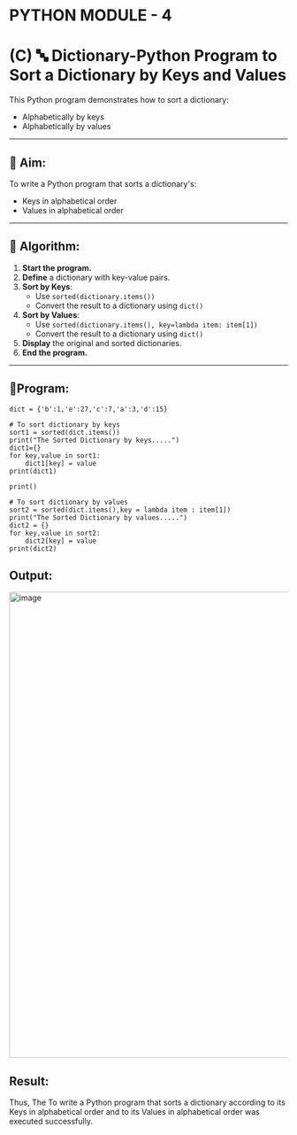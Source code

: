 # PYTHON MODULE - 4
# (C) 🔤 Dictionary-Python Program to Sort a Dictionary by Keys and Values

This Python program demonstrates how to sort a dictionary:
- Alphabetically by keys
- Alphabetically by values

---

## 🎯 Aim:

To write a Python program that sorts a dictionary's:
- Keys in alphabetical order
- Values in alphabetical order

---

## 🧠 Algorithm:

1. **Start the program.**
2. **Define** a dictionary with key-value pairs.
3. **Sort by Keys**:
   - Use `sorted(dictionary.items())`
   - Convert the result to a dictionary using `dict()`
4. **Sort by Values**:
   - Use `sorted(dictionary.items(), key=lambda item: item[1])`
   - Convert the result to a dictionary using `dict()`
5. **Display** the original and sorted dictionaries.
6. **End the program.**

---

## 🧪Program:

    dict = {'b':1,'e':27,'c':7,'a':3,'d':15}

    # To sort dictionary by keys
    sort1 = sorted(dict.items())
    print("The Sorted Dictionary by keys.....")
    dict1={}
    for key,value in sort1:
        dict1[key] = value
    print(dict1)
    
    print()
    
    # To sort dictionary by values
    sort2 = sorted(dict.items(),key = lambda item : item[1])
    print("The Sorted Dictionary by values.....")
    dict2 = {}
    for key,value in sort2:
        dict2[key] = value
    print(dict2)

## Output:

<img width="1918" height="842" alt="image" src="https://github.com/user-attachments/assets/30016f47-8c1b-48ed-a00c-3e580116bb4f" />


## Result:

Thus, The To write a Python program that sorts a dictionary according to its Keys in alphabetical order and to its Values in alphabetical order was executed successfully.

